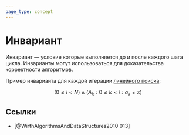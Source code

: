 ```yaml
---
page_type: concept
---
```

# Инвариант

Инвариант — условие которые выполняется до и после каждого шага цикла. Инварианты могут использоваться для доказательства корректности алгоритмов.

Пример инварианта для каждой итерации [линейного поиска]([[20221023135032]]):

$$
(0 \leq i < N) \land (A_k: 0 \leq k < i : a_k \neq x)
$$

## Ссылки

* [@WirthAlgorithmsAndDataStructures2010 013]